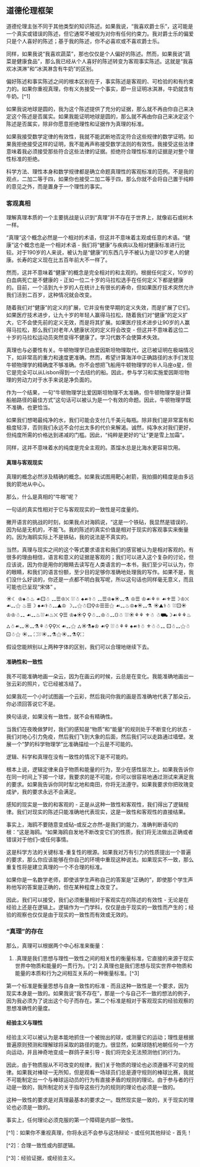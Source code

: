 ## 道德伦理框架

道德伦理主张不同于其他类型的知识陈述。如果我说，“我喜欢爵士乐”，这可能是一个真实或错误的陈述，但它通常不被视为对你有任何约束力。我对爵士乐的偏爱只是个人喜好的陈述；基于我的陈述，你不必喜欢或不喜欢爵士乐。

同样，如果我说“我喜欢蔬菜”，那也仅仅是个人偏好的陈述。然而，如果我说“蔬菜是健康食品”，那么我已经从个人喜好的陈述转变为客观事实陈述。这就是“我喜欢冰淇淋”和“冰淇淋含有牛奶”的区别。

偏好陈述和事实陈述之间的根本区别在于，事实陈述是客观的、可检验的和有约束力的。如果你重视真理，你有义务接受一个事实，即一旦证明冰淇淋，牛奶就含有牛奶。[^1]

如果我说地球是圆的，我为这个陈述提供了充分的证据，那么就不再由你自己来决定这个陈述是否属实。如果我能证明地球是圆的，那么就不再由你自己来决定这个陈述是否属实，除非你愿意拒绝理性和证据作为真理的标准。

如果我接受数学定律的有效性，我就不能武断地否定符合这些规律的数学证明。如果我拒绝接受这样的证明，我不能再声称接受数学法则的有效性。我接受这些法律意味着我必须接受那些符合这些法律的证据。拒绝符合理性标准的证据是对整个理性标准的拒绝。

科学方法、理性本身和数学规律都是确立命题真理性的客观标准的范例。不是我的观点，二加二等于四，如果你也接受二加二等于四，那么你就不会将自己置于纯粹的意见之外，而是置身于一个理性的事实。

### 客观真相

理解真理本质的一个主要挑战是认识到“真理”并不存在于世界上，就像岩石或树木一样。

“真理”这个概念必然是一个相对的术语，但这并不意味着主观或任意的术语。“健康”这个概念也是一个相对术语 - 我们将“健康”与疾病以及相对健康标准进行比较。对于190岁的人来说，被认为是“健康”的东西几乎不被认为是120岁老人的健康。长寿的定义现在比五百年前大不一样了。

然而，这并不意味着“健康”的概念是完全相对的和主观的。根据任何定义，10岁的白血病死亡是不健康的 - 正如一位二十岁的马拉松选手在任何定义下都是健康的。目前，一个活到九十岁的人在统计上有很长的寿命，但如果医疗技术突然允许我们活到二百岁，这种情况就会改变。

随着我们对“健康”的定义的扩展，它并没有使早期的定义失效，而是扩展了它们。如果医疗技术进步，让九十岁的年轻人赢得马拉松，随着我们对“健康”的定义扩大，它不会使先前的定义无效，而是将其扩展。如果医疗技术进步让90岁的人赢得马拉松，那么我们对老年人健康状况的定义将会改变 - 但这并不意味着这位二十岁的马拉松运动员突然变得不健康了。学习代数不会使算术失效。

真理也与必要性有关。牛顿物理学已由爱因斯坦物理取代，这已被证明在极端情况下，如非常高的重力和速度更准确。然而，希望计算海洋中正确路径的水手们发现牛顿物理学的精确度不够准确。你不会想把飞船用牛顿物理学的半人马座α星，但它是完全可以从Lisbon得到一个去纽约的船。因此，参与学习和实施爱因斯坦物理的劳动力对于水手来说是净负面的。

作为一个结果，一句“牛顿物理学比爱因斯坦物理不太准确，但牛顿物理学是计算船舶路径的最佳方式”这句话可以被认为是一个有效的命题。因此，牛顿物理学既不准确，也更恰当。

如果我们想喝最纯净的水，我们可能会支付几千美元每瓶。除非我们是非常富有和极度轻浮，否则我们永远不会付出太多的代价来解渴。诚然，纯净水对我们更好，但纯度所需的价格达到递减的门槛。因此，“纯粹是更好的“让”更是雪上加霜”。

同样，这并不意味着水的纯度是完全主观的。蒸馏水总是比海水更容易饮用。

#### 真理与客观现实

真理的概念必然涉及精确的概念。如果我试图用靶心射箭，我拍摄的精度是由多远我的箭地从中心。

那么，什么是真相的“牛眼”呢？

一句话的真实性相对于它与客观现实的一致性是可度量的。

撇开语言的挑战的时刻，如果我点对海鸥说，“这是一个铁砧，我显然是错误的，因为砧是无机的，不能飞。我的陈述的真实价值是相对于现实的客观事实来衡量的。因为海鸥实际上不是铁砧，我的说法是不真实的。

当然，真理与现实之间的这个等式要求语言和我们的感官被认为是相对客观的。有很多的理由相信，语言和意义的证据是客观的；我们可以进入这个复杂的讨论，但应该说，因为你是用你的眼睛去读写在人类语言的一本书，我们至少可以认为，你的眼睛，和我们的语言份额，至少目的足够你准确地处理我的写作。如果不是，我们没什么好谈的，你还是一点都不明白我写呢，所以这句话也同样毫无意义，而且可能也已呈现“宋体” 。

☀☾ ♔♠☃♨ ☙⚀☃ ⚋☰♔⛌ ⛆☃ ♠☙⚕☃ ⚋☰♔♠☀⚋⚗ ♔☰ ♔☙⚘⚛ ☙⚜☰☽♔⛌ ☙⚋⚝ ♨☰☽ ♠☙⚕☃⚋⛰♔ ☽⚋⚝☃⚀⚲♔☰☰⚝ ☙⚋♨♔♠☀⚋⚗ ☀⛰⚕☃ ⛆⚀☀♔♔☃⚋ ☙⚋♨⛆☙♨⛌ ⚲☰ ♔♠☀⚲ ⚲☃⚋♔☃⚋⛻☃ ⛆☀⚘⚘ ⚜☃ ☃⛟☽☙⚘⚘♨ ⛼☃☙⚋☀⚋⚗⚘☃⚲⚲⛌ ☙⚋⚝ ⛼☀⚗♠♔ ☙⚲ ⛆☃⚘⚘ ♠☙⚕☃ ⚜☃☃⚋ ⚀☃⚋⚝☃⚀☃⚝ ☀⚋ ⛶⛆☀⚋⚗⚝☀⚋⚗⚲⛶

假设您能辨别以上两种字体的区别，我们可以合理地继续下去。

#### 准确性和一致性

我不可能准确地画一朵云，因为在画云的时候，云总是在变化。我能准确地画出一张云彩的照片，它已经被冻结了。

如果我花一个小时试图画一个云彩，然后我问你我的画是否准确地代表了那朵云，你必须回答说它不是。

换句话说，如果没有一致性，就不会有精确性。

当我们在夜晚做梦时，我们的感知是“物质”和“能量”的规则处于不断变化的状态 - 我们对地心引力免疫，然后我们飞到大象的后面，然后我们可以走路通过墙壁。发展一个“梦的科学物理学”比准确描绘一个云是不可能的。

逻辑、科学和真理在没有一致性的情况下是不可能的。

根本上说，逻辑定律来自于物质和能量的行为，至少在感性层次上。如果我告诉你在同一时间上下掷一个球，我要求的是不可能，你可以很容易地通过测试来满足我的要求。如果我告诉你同时犁北地和南田，你将无法遵守。如果我要求你把玫瑰变成驴，我的要求永远不会满足。

感知的现实是一致的和客观的 - 正是从这种一致性和客观性，我们得出了逻辑规律。我们对现实的陈述只能准确地代表现实，这是一致性和客观性的直接结果。

事实上，海鸥不要随意变成砧–或反之亦然–是我们的能力，准确判断语句的根：“这是海鸥。“如果海鸥自发地不断改变它们的性质，我们将无法做出正确或者错误对于他们–或任何事情。

这是科学方法的关键标准-重复性的根源。如果我对万有引力的性质提出一个普遍的要求，那么你应该能够在你自己的环境中重现这种说法。如果现实不一致，那么重复性将是建立真理的一个不合理的标准。

如果你是一名数学老师，即使该学生声称自己的答案是“正确的”，即使那个学生声称他写的答案是正确的，但在某种程度上改变了。 

因此，我们可以接受，我们必须衡量相对于客观实在的陈述的有效性 - 无论是在经验上还是在逻辑上。逻辑作为一门学科，仅仅是由于现实的一致性而产生的；经验的观察也仅仅是由于现实的一致性而有效或无效的。

### “真理”的存在

那么，真理可以根据两个中心标准来衡量：

1. .真理是我们思想与理性一致性之间的相关性的衡量标准，它直接的来源于现实世界中物质和能量的一贯行为。[^2]
2.真理也是我们思想与现实世界中物质和能量的本质和行为之间相互关系的一种衡量标准。[^3]

第一个标准是衡量思想与自身一致性的标准 - 而且这种一致性是一个要求，因为现实本身是一致的。如果我说“我不存在”，那是一个与自己不一致的想法的例子，因为我必须为了说出这个句子而存在。第二个标准是相对于客观现实的经验观察的思想准确性的量度。

#### 经验主义与理性

经验主义可以被认为是本能地抓住一个被抛出的球，或测量它的运动；理性是根据普遍原则预测和理解球将采取的路径的能力。很显然，如果球随机地朝任何一个方向运动，并且神奇地变成一群鸽子来引导 - 我们将完全无法预测他们的行为。

因此，由于物质服从不可改变的规律，我们关于物质的理论也必须遵循不可变的规律。如果我对棒球一无所知，但是观看一场球员们总是遵守规则的棒球比赛，我就不可能制定出一个与棒球运动员的行为有直接矛盾的规则的理论。由于参与者的行动是一致的，我所制定的关于指导这些行为的规则的理论也必须是一致的。

这种一致性的要求是对真理最基本的要求之一。既然现实是一致的，关于现实的理论也必须是一致的。

事实上，任何理论必须克服的第一个障碍是内部一致性。

[^1]：如果你不重视真理，你将永远不会参与这场辩论 - 或任何其他辩论 - 首先！ 

[^2]：合理一致性或内部逻辑。 

[^3]：经验证据，或经验主义。
